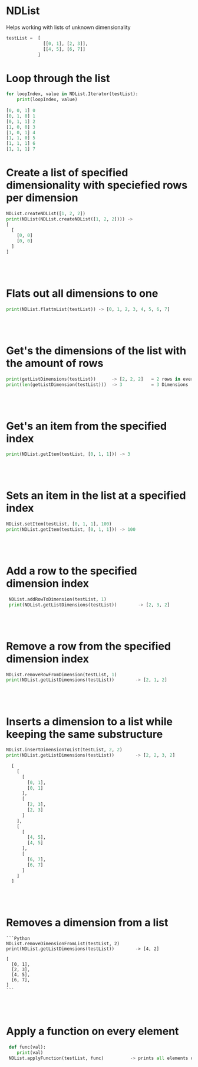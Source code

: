 # NDList
Helps working with lists of unknown dimensionality

```Python 
testList =  [                     
              [[0, 1], [2, 3]],   
              [[4, 5], [6, 7]]    
            ]                     
```

# Loop through the list
  ```Python
  for loopIndex, value in NDList.Iterator(testList):
      print(loopIndex, value)
      
  [0, 0, 1] 0
  [0, 1, 0] 1
  [0, 1, 1] 2
  [1, 0, 0] 3
  [1, 0, 1] 4
  [1, 1, 0] 5
  [1, 1, 1] 6
  [1, 1, 1] 7    
  ```
  
  

# Create a list of specified dimensionality with speciefied rows per dimension
  ```Python 
  NDList.createNDList([1, 2, 2])
  print(NDList(NDList.createNDList([1, 2, 2]))) ->
  [ 
    [ 
      [0, 0]
      [0, 0]
    ] 
  ] 
```

<br/>
<br/>


            
# Flats out all dimensions to one
  ```Python 
  print(NDList.flattnList(testList)) -> [0, 1, 2, 3, 4, 5, 6, 7]                    
  ```
  
<br/>
<br/>

# Get's the dimensions of the list with the amount of rows
  ```Python 
  print(getListDimensions(testList))      -> [2, 2, 2]   = 2 rows in every dimension 
  print(len(getListDimension(testList)))  -> 3           = 3 Dimensions              
  ```
  
<br/>  
<br/>

# Get's an item from the specified index
  ```Python 
  print(NDList.getItem(testList, [0, 1, 1])) -> 3      
  ```


<br/>
<br/>


# Sets an item in the list at a specified index
  ```Python 
  NDList.setItem(testList, [0, 1, 1], 100)                                            
  print(NDList.getItem(testList, [0, 1, 1])) -> 100                                  
  ```
  
 <br/>
 <br/>
 
 # Add a row to the specified dimension index
 ```Python 
  NDList.addRowToDimension(testList, 1)                                               
  print(NDList.getListDimensions(testList))        -> [2, 3, 2]                      
  ```
  

<br/>
<br/>


# Remove a row from the specified dimension index
  ```Python 
 NDList.removeRowFromDimension(testList, 1)                                           
 print(NDList.getListDimensions(testList))        -> [2, 1, 2]                       
 ```
 
 
 <br/>  
 <br/>  
 
 
 # Inserts a dimension to a list while keeping the same substructure
  ```Python 
  NDList.insertDimensionToList(testList, 2, 2)                                        
  print(NDList.getListDimensions(testList))        -> [2, 2, 3, 2]                     

    [                   
      [                 
        [               
          [0, 1],      
          [0, 1]       
        ],              
        [               
          [2, 3],       
          [2, 3]        
        ]               
      ],                 
      [                 
        [                
          [4, 5],       
          [4, 5]         
        ],              
        [               
          [6, 7],      
          [6, 7]        
        ]               
      ]                 
    ]                   
  ```
  <br/>  
  <br/>  
  
  
  # Removes a dimension from a list 
    ```Python 
    NDList.removeDimensionFromList(testList, 2)                                      
    print(NDList.getListDimensions(testList))        -> [4, 2]                     
                                                        
    [               
      [0, 1],       
      [2, 3],       
      [4, 5],       
      [6, 7],       
    ]               
    ```
 <br/> 
 <br/> 
 
 # Apply a function on every element
  ```Python 
   def func(val):
      print(val)
   NDList.applyFunction(testList, func)          -> prints all elements out
   ```
   
